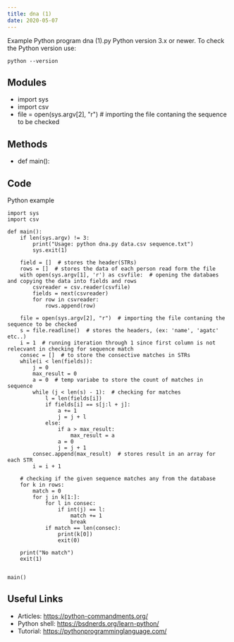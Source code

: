 ```yaml
---
title: dna (1)
date: 2020-05-07
---
```

Example Python program dna (1).py
Python version 3.x or newer.
To check the Python version use:

    python --version

## Modules

* import sys
* import csv
* file = open(sys.argv[2], "r")  # importing the file contaning the sequence to be checked

## Methods

* def main():

## Code

Python example

    import sys
    import csv
    
    def main():
        if len(sys.argv) != 3:
            print("Usage: python dna.py data.csv sequence.txt")
            sys.exit(1)
    
        field = []  # stores the header(STRs)
        rows = []  # stores the data of each person read form the file
        with open(sys.argv[1], 'r') as csvfile:  # opening the databaes and copying the data into fields and rows
            csvreader = csv.reader(csvfile)
            fields = next(csvreader)
            for row in csvreader:
                rows.append(row)
    
        file = open(sys.argv[2], "r")  # importing the file contaning the sequence to be checked
        s = file.readline()  # stores the headers, (ex: 'name', 'agatc' etc..)
        i = 1  # running iteration through 1 since first column is not relecvant in checking for sequence match
        consec = []  # to store the consective matches in STRs
        while(i < len(fields)):
            j = 0
            max_result = 0
            a = 0  # temp variabe to store the count of matches in sequence
            while (j < len(s) - 1):  # checking for matches
                l = len(fields[i])
                if fields[i] == s[j:l + j]:
                    a += 1
                    j = j + l
                else:
                    if a > max_result:
                        max_result = a
                    a = 0
                    j = j + 1
            consec.append(max_result)  # stores result in an array for each STR
            i = i + 1
    
        # checking if the given sequence matches any from the database
        for k in rows:
            match = 0
            for j in k[1:]:
                for l in consec:
                    if int(j) == l:
                        match += 1
                        break
                if match == len(consec):
                    print(k[0])
                    exit(0)
    
        print("No match")
        exit(1)
    
    
    main()

## Useful Links

- Articles: https://python-commandments.org/
- Python shell: https://bsdnerds.org/learn-python/
- Tutorial: https://pythonprogramminglanguage.com/
